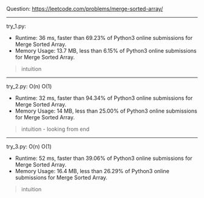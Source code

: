 Question: https://leetcode.com/problems/merge-sorted-array/

---

try_1.py:
* Runtime: 36 ms, faster than 69.23% of Python3 online submissions for Merge Sorted Array.
* Memory Usage: 13.7 MB, less than 6.15% of Python3 online submissions for Merge Sorted Array.

> intuition

---

try_2.py: O(n) O(1)
* Runtime: 32 ms, faster than 94.34% of Python3 online submissions for Merge Sorted Array.
* Memory Usage: 14 MB, less than 25.00% of Python3 online submissions for Merge Sorted Array.

> intuition - looking from end

---

try_3.py: O(n) O(1)

* Runtime: 52 ms, faster than 39.06% of Python3 online submissions for Merge Sorted Array.
* Memory Usage: 16.4 MB, less than 26.29% of Python3 online submissions for Merge Sorted Array.

> intuition
